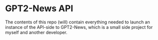 # GPT2-News API

The contents of this repo (will) contain everything needed to launch an instance of the API-side to GPT2-News, which is a small side project for myself and another developer.

